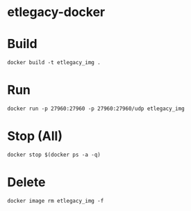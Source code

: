 # etlegacy-docker

# Build

    docker build -t etlegacy_img .

# Run

    docker run -p 27960:27960 -p 27960:27960/udp etlegacy_img

# Stop (All)

    docker stop $(docker ps -a -q)

# Delete

    docker image rm etlegacy_img -f

